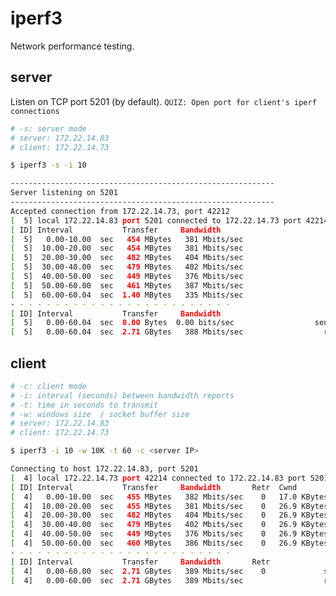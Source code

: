 # iperf3
Network performance testing.

## server
Listen on TCP port 5201 (by default).
```QUIZ: Open port for client's iperf connections```

```bash
# -s: server mode 
# server: 172.22.14.83
# client: 172.22.14.73

$ iperf3 -s -i 10

-----------------------------------------------------------
Server listening on 5201
-----------------------------------------------------------
Accepted connection from 172.22.14.73, port 42212
[  5] local 172.22.14.83 port 5201 connected to 172.22.14.73 port 42214
[ ID] Interval           Transfer     Bandwidth
[  5]   0.00-10.00  sec   454 MBytes   381 Mbits/sec                  
[  5]  10.00-20.00  sec   454 MBytes   381 Mbits/sec                  
[  5]  20.00-30.00  sec   482 MBytes   404 Mbits/sec                  
[  5]  30.00-40.00  sec   479 MBytes   402 Mbits/sec                  
[  5]  40.00-50.00  sec   449 MBytes   376 Mbits/sec                  
[  5]  50.00-60.00  sec   461 MBytes   387 Mbits/sec                  
[  5]  60.00-60.04  sec  1.40 MBytes   335 Mbits/sec                  
- - - - - - - - - - - - - - - - - - - - - - - - -
[ ID] Interval           Transfer     Bandwidth
[  5]   0.00-60.04  sec  0.00 Bytes  0.00 bits/sec                  sender
[  5]   0.00-60.04  sec  2.71 GBytes   388 Mbits/sec                  receiver
```

## client
```bash
# -c: client mode
# -i: interval (seconds) between bandwidth reports
# -t: time in seconds to transmit
# -w: windows size  / socket buffer size
# server: 172.22.14.83
# client: 172.22.14.73

$ iperf3 -i 10 -w 10K -t 60 -c <server IP>

Connecting to host 172.22.14.83, port 5201
[  4] local 172.22.14.73 port 42214 connected to 172.22.14.83 port 5201
[ ID] Interval           Transfer     Bandwidth       Retr  Cwnd
[  4]   0.00-10.00  sec   455 MBytes   382 Mbits/sec    0   17.0 KBytes       
[  4]  10.00-20.00  sec   455 MBytes   381 Mbits/sec    0   26.9 KBytes       
[  4]  20.00-30.00  sec   482 MBytes   404 Mbits/sec    0   26.9 KBytes       
[  4]  30.00-40.00  sec   479 MBytes   402 Mbits/sec    0   26.9 KBytes       
[  4]  40.00-50.00  sec   449 MBytes   376 Mbits/sec    0   26.9 KBytes       
[  4]  50.00-60.00  sec   460 MBytes   386 Mbits/sec    0   26.9 KBytes       
- - - - - - - - - - - - - - - - - - - - - - - - -
[ ID] Interval           Transfer     Bandwidth       Retr
[  4]   0.00-60.00  sec  2.71 GBytes   389 Mbits/sec    0             sender
[  4]   0.00-60.00  sec  2.71 GBytes   389 Mbits/sec                  receiver
```
